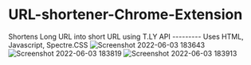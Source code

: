 # URL-shortener-Chrome-Extension
Shortens Long URL into short URL using T.LY API ---------
Uses HTML, Javascript, Spectre.CSS
![Screenshot 2022-06-03 183643](https://user-images.githubusercontent.com/78698355/171860487-3ec7df28-74e7-456a-b8b6-9497a8ab802d.png)
![Screenshot 2022-06-03 183819](https://user-images.githubusercontent.com/78698355/171860605-4c800255-2fca-4798-a916-31c2aaa85c5a.png)
![Screenshot 2022-06-03 183913](https://user-images.githubusercontent.com/78698355/171860661-7947e59d-5e3b-41a6-ab04-dac44aabd28b.png)
